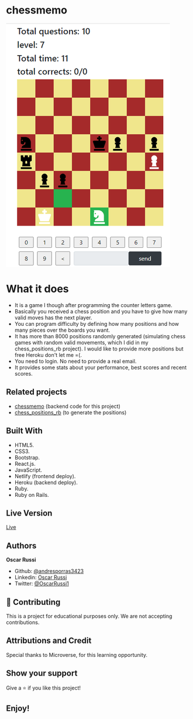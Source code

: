 # chessmemo

![screenshot](screenshot.png)

# What it does

- It is a game I though after programming the counter letters game.
- Basically you received a chess position and you have to give how many valid moves has the next player.
- You can program difficulty by defining how many positions and how many pieces over the boards you want.
- It has more than 8000 positions randomly generated (simulating chess games with random valid movements, which I did in my chess_positions_rb project). I would like to provide more positions but free Heroku don't let me =(.
- You need to login. No need to provide a real email.
- It provides some stats about your performance, best scores and recent scores.

## Related projects

- [chessmemo](https://github.com/andresporras3423/chessmemo) (backend code for this project)
- [chess_positions_rb](https://github.com/andresporras3423/chess_positions_rb) (to generate the positions)

## Built With

- HTML5.
- CSS3.
- Bootstrap.
- React.js.
- JavaScript.
- Netlify (frontend deploy).
- Heroku (backend deploy).
- Ruby.
- Ruby on Rails.

## Live Version

[Live](https://andresporras-chessmemo.netlify.app/)

## Authors

**Oscar Russi**
- Github: [@andresporras3423](https://github.com/andresporras3423/)
- Linkedin: [Oscar Russi](https://www.linkedin.com/in/oscar-andres-russi-porras/)
- Twitter: [@OscarRussi1](https://twitter.com/OscarRussi1)

## 🤝 Contributing

This is a project for educational purposes only. We are not accepting contributions.

## Attributions and Credit

Special thanks to Microverse, for this learning opportunity. 

## Show your support

Give a ⭐️ if you like this project!

## Enjoy!
